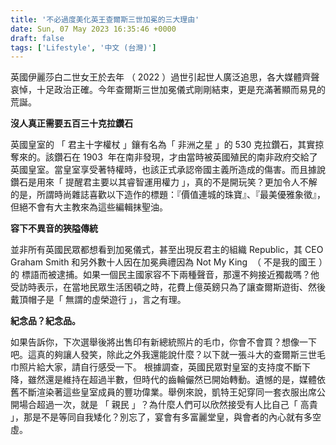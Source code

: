 ```yaml
---
title: '不必過度美化英王查爾斯三世加冕的三大理由'
date: Sun, 07 May 2023 16:35:46 +0000
draft: false
tags: ['Lifestyle', '中文 (台灣)']
---
```


英國伊麗莎白二世女王於去年 （ 2022 ）過世引起世人廣泛追思，各大媒體齊聲哀悼，十足政治正確。今年查爾斯三世加冕儀式剛剛結束，更是充滿著顯而易見的荒誕。

**沒人真正需要五百三十克拉鑽石**

英國皇室的 「 君主十字權杖 」鑲有名為「 非洲之星 」的 530 克拉鑽石，其實掠奪來的。該鑽石在 1903  年在南非發現，才由當時被英國殖民的南非政府交給了英國皇室。當皇室享受著特權時，也該正式承認帝國主義所造成的傷害。而且據說鑽石是用來「 提醒君主要以其睿智運用權力 」，真的不是開玩笑？更加令人不解的是，所謂時尚雜誌喜歡以下造作的標題：『價值連城的珠寶』、『最美優雅象徵』，但絕不會有大主教來為這些編輯抹聖油。

**容下不異音的狹隘傳統**

並非所有英國民眾都想看到加冕儀式，甚至出現反君主的組織 Republic，其 CEO Graham Smith 和另外數十人因在加冕典禮因為 Not My King  （ 不是我的國王 ）的 標語而被逮捕。如果一個民主國家容不下兩種聲音，那還不夠接近獨裁嗎？他受訪時表示，在當地民眾生活困頓之時，花費上億英鎊只為了讓查爾斯遊街、然後戴頂帽子是「 無謂的虛榮遊行 」，言之有理。

**紀念品？紀念品。**

如果告訴你，下次選舉後將出售印有新總統照片的毛巾，你會不會買？想像一下吧。這真的夠讓人發笑，除此之外我還能說什麼？以下就一張斗大的查爾斯三世毛巾照片給大家，請自行感受一下。
根據調查，英國民眾對皇室的支持度不斷下降，雖然還是維持在超過半數，但時代的齒輪儼然已開始轉動。遺憾的是，媒體依舊不斷渲染著這些皇室成員的豐功偉業。舉例來說，凱特王妃穿同一套衣服出席公開場合超過一次，就是 「 親民 」？為什麼人們可以欣然接受有人比自己「 高貴 」，那是不是等同自我矮化？別忘了，宴會有多富麗堂皇，與會者的內心就有多空虛。